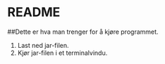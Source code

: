 # README #

##Dette er hva man trenger for å kjøre programmet.

1. Last ned jar-filen.
2. Kjør jar-filen i et terminalvindu.